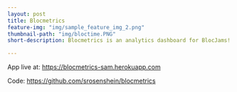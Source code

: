 ```yaml
---
layout: post
title: Blocmetrics
feature-img: "img/sample_feature_img_2.png"
thumbnail-path: "img/bloctime.PNG"
short-description: Blocmetrics is an analytics dashboard for BlocJams!

---
```


App live at: <https://blocmetrics-sam.herokuapp.com>

Code: <https://github.com/srosenshein/blocmetrics> 